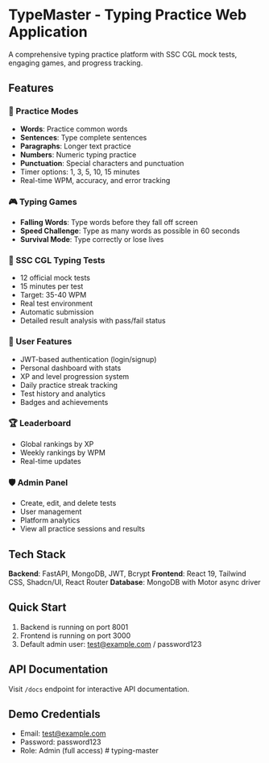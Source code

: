 # TypeMaster - Typing Practice Web Application

A comprehensive typing practice platform with SSC CGL mock tests, engaging games, and progress tracking.

## Features

### 🎯 Practice Modes
- **Words**: Practice common words
- **Sentences**: Type complete sentences
- **Paragraphs**: Longer text practice
- **Numbers**: Numeric typing practice
- **Punctuation**: Special characters and punctuation
- Timer options: 1, 3, 5, 10, 15 minutes
- Real-time WPM, accuracy, and error tracking

### 🎮 Typing Games
- **Falling Words**: Type words before they fall off screen
- **Speed Challenge**: Type as many words as possible in 60 seconds
- **Survival Mode**: Type correctly or lose lives

### 📝 SSC CGL Typing Tests
- 12 official mock tests
- 15 minutes per test
- Target: 35-40 WPM
- Real test environment
- Automatic submission
- Detailed result analysis with pass/fail status

### 👤 User Features
- JWT-based authentication (login/signup)
- Personal dashboard with stats
- XP and level progression system
- Daily practice streak tracking
- Test history and analytics
- Badges and achievements

### 🏆 Leaderboard
- Global rankings by XP
- Weekly rankings by WPM
- Real-time updates

### 🛡️ Admin Panel
- Create, edit, and delete tests
- User management
- Platform analytics
- View all practice sessions and results

## Tech Stack

**Backend**: FastAPI, MongoDB, JWT, Bcrypt
**Frontend**: React 19, Tailwind CSS, Shadcn/UI, React Router
**Database**: MongoDB with Motor async driver

## Quick Start

1. Backend is running on port 8001
2. Frontend is running on port 3000
3. Default admin user: test@example.com / password123

## API Documentation
Visit `/docs` endpoint for interactive API documentation.

## Demo Credentials
- Email: test@example.com
- Password: password123
- Role: Admin (full access)
#   t y p i n g - m a s t e r  
 